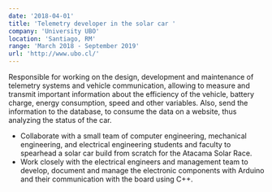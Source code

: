 ```yaml
---
date: '2018-04-01'
title: 'Telemetry developer in the solar car '
company: 'University UBO'
location: 'Santiago, RM'
range: 'March 2018 - September 2019'
url: 'http://www.ubo.cl/'
---
```


Responsible for working on the design, development and maintenance of telemetry systems and vehicle communication, allowing to measure and transmit important information about the efficiency of the vehicle, battery charge, energy consumption, speed and other variables. Also, send the information to the database, to consume the data on a website, thus analyzing the status of the car.

- Collaborate with a small team of computer engineering, mechanical engineering, and electrical engineering students and faculty to spearhead a solar car build from scratch for the Atacama Solar Race.
- Work closely with the electrical engineers and management team to develop, document and manage the electronic components with Arduino and their communication with the board using C++.
